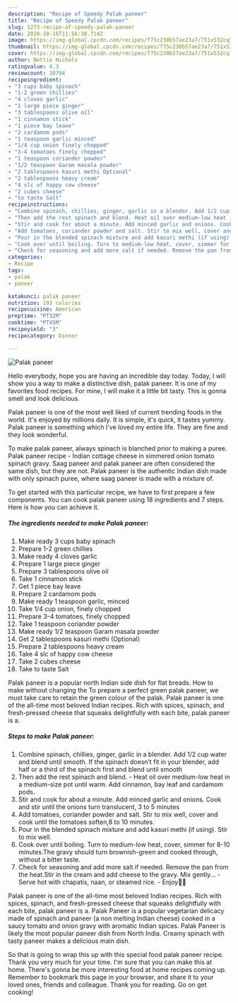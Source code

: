 ```yaml
---
description: "Recipe of Speedy Palak paneer"
title: "Recipe of Speedy Palak paneer"
slug: 1273-recipe-of-speedy-palak-paneer
date: 2020-10-16T11:56:38.714Z
image: https://img-global.cpcdn.com/recipes/f75c230b57ae23a7/751x532cq70/palak-paneer-recipe-main-photo.jpg
thumbnail: https://img-global.cpcdn.com/recipes/f75c230b57ae23a7/751x532cq70/palak-paneer-recipe-main-photo.jpg
cover: https://img-global.cpcdn.com/recipes/f75c230b57ae23a7/751x532cq70/palak-paneer-recipe-main-photo.jpg
author: Nettie Nichols
ratingvalue: 4.3
reviewcount: 30794
recipeingredient:
- "3 cups baby spinach"
- "1-2 green chillies"
- "4 cloves garlic"
- "1 large piece ginger"
- "3 tablespoons olive oil"
- "1 cinnamon stick"
- "1 piece bay leave"
- "2 cardamom pods"
- "1 teaspoon garlic minced"
- "1/4 cup onion finely chopped"
- "3-4 tomatoes finely chopped"
- "1 teaspoon coriander powder"
- "1/2 teaspoon Garam masala powder"
- "2 tablespoons kasuri methi Optional"
- "2 tablespoons heavy cream"
- "4 slc of happy cow cheese"
- "2 cubes cheese"
- "to taste Salt"
recipeinstructions:
- "Combine spinach, chillies, ginger, garlic in a blender. Add 1/2 cup water and blend until smooth. If the spinach doesn’t fit in your blender, add half or a third of the spinach first and blend until smooth"
- "Then add the rest spinach and blend. Heat oil over medium-low heat in a medium-size pot until warm. Add cinnamon, bay leaf and cardamom pods."
- "Stir and cook for about a minute. Add minced garlic and onions. Cook and stir until the onions turn translucent, 3 to 5 minutes"
- "Add tomatoes, coriander powder and salt. Stir to mix well, cover and cook until the tomatoes soften,8 to 10 minutes."
- "Pour in the blended spinach mixture and add kasuri methi (if using). Stir to mix well."
- "Cook over until boiling. Turn to medium-low heat, cover, simmer for 8-10 minutes.The gravy should turn brownish-green and cooked through, without a bitter taste."
- "Check for seasoning and add more salt if needed. Remove the pan from the heat.Stir in the cream and add cheese to the gravy. Mix gently... Serve hot with chapatis, naan, or steamed rice. Enjoy🥬🧀"
categories:
- Recipe
tags:
- palak
- paneer

katakunci: palak paneer 
nutrition: 193 calories
recipecuisine: American
preptime: "PT32M"
cooktime: "PT45M"
recipeyield: "3"
recipecategory: Dinner

---
```



![Palak paneer](https://img-global.cpcdn.com/recipes/f75c230b57ae23a7/751x532cq70/palak-paneer-recipe-main-photo.jpg)

Hello everybody, hope you are having an incredible day today. Today, I will show you a way to make a distinctive dish, palak paneer. It is one of my favorites food recipes. For mine, I will make it a little bit tasty. This is gonna smell and look delicious.

Palak paneer is one of the most well liked of current trending foods in the world. It's enjoyed by millions daily. It is simple, it's quick, it tastes yummy. Palak paneer is something which I've loved my entire life. They are fine and they look wonderful.

To make palak paneer, always spinach is blanched prior to making a puree. Palak paneer recipe - Indian cottage cheese in simmered onion tomato spinach gravy. Saag paneer and palak paneer are often considered the same dish, but they are not. Palak paneer is the authentic Indian dish made with only spinach puree, where saag paneer is made with a mixture of.


To get started with this particular recipe, we have to first prepare a few components. You can cook palak paneer using 18 ingredients and 7 steps. Here is how you can achieve it.

<!--inarticleads1-->

##### The ingredients needed to make Palak paneer:

1. Make ready 3 cups baby spinach
1. Prepare 1-2 green chillies
1. Make ready 4 cloves garlic
1. Prepare 1 large piece ginger
1. Prepare 3 tablespoons olive oil
1. Take 1 cinnamon stick
1. Get 1 piece bay leave
1. Prepare 2 cardamom pods
1. Make ready 1 teaspoon garlic, minced
1. Take 1/4 cup onion, finely chopped
1. Prepare 3-4 tomatoes, finely chopped
1. Take 1 teaspoon coriander powder
1. Make ready 1/2 teaspoon Garam masala powder
1. Get 2 tablespoons kasuri methi (Optional)
1. Prepare 2 tablespoons heavy cream
1. Take 4 slc of happy cow cheese
1. Take 2 cubes cheese
1. Take to taste Salt


Palak paneer is a popular north Indian side dish for flat breads. How to make without changing the To prepare a perfect green palak paneer, we must take care to retain the green colour of the palak. Palak paneer is one of the all-time most beloved Indian recipes. Rich with spices, spinach, and fresh-pressed cheese that squeaks delightfully with each bite, palak paneer is a. 

<!--inarticleads2-->

##### Steps to make Palak paneer:

1. Combine spinach, chillies, ginger, garlic in a blender. Add 1/2 cup water and blend until smooth. If the spinach doesn’t fit in your blender, add half or a third of the spinach first and blend until smooth
1. Then add the rest spinach and blend. - Heat oil over medium-low heat in a medium-size pot until warm. Add cinnamon, bay leaf and cardamom pods.
1. Stir and cook for about a minute. Add minced garlic and onions. Cook and stir until the onions turn translucent, 3 to 5 minutes
1. Add tomatoes, coriander powder and salt. Stir to mix well, cover and cook until the tomatoes soften,8 to 10 minutes.
1. Pour in the blended spinach mixture and add kasuri methi (if using). Stir to mix well.
1. Cook over until boiling. Turn to medium-low heat, cover, simmer for 8-10 minutes.The gravy should turn brownish-green and cooked through, without a bitter taste.
1. Check for seasoning and add more salt if needed. Remove the pan from the heat.Stir in the cream and add cheese to the gravy. Mix gently... - Serve hot with chapatis, naan, or steamed rice. - Enjoy🥬🧀


Palak paneer is one of the all-time most beloved Indian recipes. Rich with spices, spinach, and fresh-pressed cheese that squeaks delightfully with each bite, palak paneer is a. Palak Paneer is a popular vegetarian delicacy made of spinach and paneer (a non melting Indian cheese) cooked in a saucy tomato and onion gravy with aromatic Indian spices. Palak Paneer is likely the most popular paneer dish from North India. Creamy spinach with tasty paneer makes a delicious main dish. 

So that is going to wrap this up with this special food palak paneer recipe. Thank you very much for your time. I'm sure that you can make this at home. There's gonna be more interesting food at home recipes coming up. Remember to bookmark this page in your browser, and share it to your loved ones, friends and colleague. Thank you for reading. Go on get cooking!
